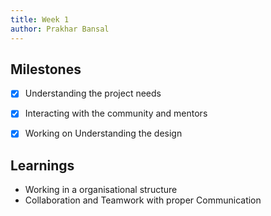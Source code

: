 ```yaml
---
title: Week 1
author: Prakhar Bansal  
---
```


## Milestones
- [X] Understanding the project needs 
- [X] Interacting with the community and mentors
- [X] Working on Understanding the design 


## Learnings

* Working in a organisational structure 
* Collaboration and Teamwork with proper Communication
